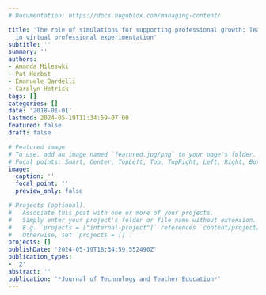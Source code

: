 ```yaml
---
# Documentation: https://docs.hugoblox.com/managing-content/

title: 'The role of simulations for supporting professional growth: Teachers’ engagement
  in virtual professional experimentation'
subtitle: ''
summary: ''
authors:
- Amanda Mileswki
- Pat Herbst
- Emanuele Bardelli
- Carolyn Hetrick
tags: []
categories: []
date: '2018-01-01'
lastmod: 2024-05-19T11:34:59-07:00
featured: false
draft: false

# Featured image
# To use, add an image named `featured.jpg/png` to your page's folder.
# Focal points: Smart, Center, TopLeft, Top, TopRight, Left, Right, BottomLeft, Bottom, BottomRight.
image:
  caption: ''
  focal_point: ''
  preview_only: false

# Projects (optional).
#   Associate this post with one or more of your projects.
#   Simply enter your project's folder or file name without extension.
#   E.g. `projects = ["internal-project"]` references `content/project/deep-learning/index.md`.
#   Otherwise, set `projects = []`.
projects: []
publishDate: '2024-05-19T18:34:59.552490Z'
publication_types:
- '2'
abstract: ''
publication: '*Journal of Technology and Teacher Education*'
---
```

